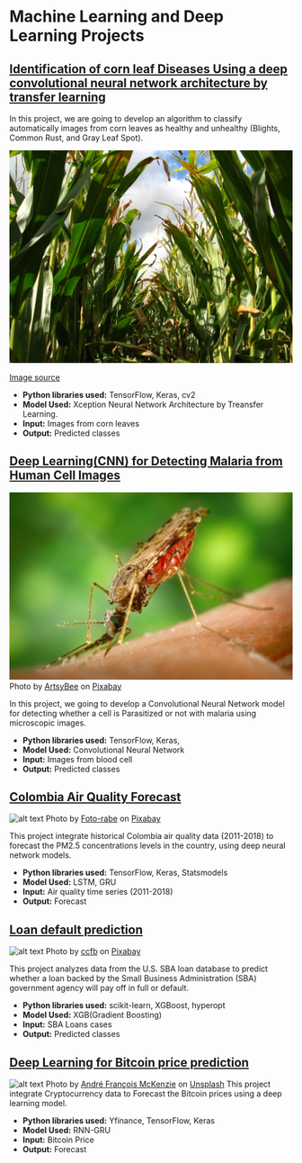 # Machine Learning and Deep Learning Projects

## <a href="https://github.com/Luissalazarsalinas/Machine_Learning_Projects/blob/master/NoteBooks/Leaf_Diseases_Classification.ipynb"> Identification of corn leaf Diseases Using a deep convolutional neural network architecture by transfer learning </a>

In this project, we are going to develop an algorithm to classify automatically images from corn leaves as healthy and unhealthy (Blights, Common Rust, and Gray Leaf Spot).

![alt text](https://github.com/Luissalazarsalinas/Machine_Learning_Projects/blob/master/Img/Corn%20leaf%20diseases.jpg)

<a href = 'https://www.dekalbasgrowdeltapine.com/en-us/agronomy/managing-corn-diseases.html'> Image source</a>

* **Python libraries used:** TensorFlow, Keras, cv2
* **Model Used:** Xception Neural Network Architecture by Treansfer Learning.
* **Input:** Images from corn leaves
* **Output:** Predicted classes

## <a href = "https://github.com/Luissalazarsalinas/Machine_Learning_Projects/blob/master/NoteBooks/Malaria_classification.ipynb"  target = "_blank">Deep Learning(CNN) for Detecting Malaria from Human Cell Images</a>


![alt text](https://github.com/Luissalazarsalinas/Machine_Learning_Projects/blob/master/Img/mosquito-g078ec5adf_1280.jpg)
Photo by <a href="https://pixabay.com/users/artsybee-462611/">ArtsyBee</a> on <a href="https://pixabay.com/photos/search/malaria/">Pixabay</a>

In this project, we going to develop a Convolutional Neural Network model for detecting whether a cell is Parasitized or not with malaria using microscopic images.
* **Python libraries used:** TensorFlow, Keras, 
* **Model Used:** Convolutional Neural Network
* **Input:** Images from blood cell
* **Output:** Predicted classes

## <a href = "https://github.com/Luissalazarsalinas/Machine_Learning_Projects/blob/master/NoteBooks/Air_quality.ipynb" target = "_blank">Colombia Air Quality Forecast </a>

![alt text](https://cdn.pixabay.com/photo/2015/01/25/18/24/industry-611668_960_720.jpg)
Photo by <a href="https://pixabay.com/users/foto-rabe-715168/">Foto-rabe</a> on <a href="https://pixabay.com/photos/industry-sunrise-fog-germany-611668/">Pixabay</a>

This project integrate historical Colombia air quality data (2011-2018) to forecast the PM2.5 concentrations levels in the country, using deep neural network models.
* **Python libraries used:** TensorFlow, Keras, Statsmodels 
* **Model Used:** LSTM, GRU
* **Input:** Air quality time series (2011-2018)
* **Output:** Forecast

## <a href = "https://github.com/Luissalazarsalinas/Machine_Learning_Projects/blob/master/NoteBooks/Loan_Default_Prediciton.ipynb">Loan default prediction</a>
![alt text](https://cdn.pixabay.com/photo/2020/02/18/08/35/finance-4858797_960_720.jpg)
Photo by <a href="https://pixabay.com/users/ccfb-15300756/">ccfb</a> on <a href="https://pixabay.com/photos/finance-bank-banking-business-4858797/">Pixabay</a>

This project analyzes data from the U.S. SBA loan database to predict whether a loan backed by the Small Business Administration (SBA) government agency will pay off in full or default.

* **Python libraries used:** scikit-learn, XGBoost, hyperopt
* **Model Used:** XGB(Gradient Boosting)
* **Input:** SBA Loans cases
* **Output:** Predicted classes

## <a href ="https://github.com/Luissalazarsalinas/Machine_Learning_Projects/blob/master/NoteBooks/Cryptocurrency_Prediction.ipynb">Deep Learning for Bitcoin price prediction</a>
![alt text](https://images.unsplash.com/photo-1516245834210-c4c142787335?ixlib=rb-1.2.1&raw_url=true&q=80&fm=jpg&crop=entropy&cs=tinysrgb&ixid=MnwxMjA3fDB8MHxwaG90by1wYWdlfHx8fGVufDB8fHx8&auto=format&fit=crop&w=869)
Photo by <a href="https://unsplash.com/@silverhousehd">André François McKenzie</a> on <a href="https://unsplash.com/">Unsplash</a>
This project integrate Cryptocurrency data to Forecast the Bitcoin prices using a deep learning model.

* **Python libraries used:** Yfinance, TensorFlow, Keras
* **Model Used:**  RNN-GRU
* **Input:** Bitcoin Price
* **Output:**  Forecast

